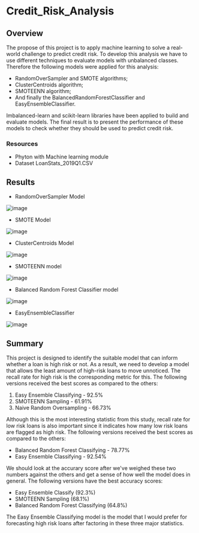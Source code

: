# Credit_Risk_Analysis

## Overview

The propose of this project is to apply machine learning to solve a real-world challenge to predict credit risk.
To develop this analysis we have to use different techniques to evaluate models with unbalanced classes. Therefore the following models were applied for this analysis:

 - RandomOverSampler and SMOTE algorithms; 
 - ClusterCentroids algorithm;
 - SMOTEENN algorithm; 
 - And finally the BalancedRandomForestClassifier and EasyEnsembleClassifier.
 
Imbalanced-learn and scikit-learn libraries have been applied to build and evaluate models. The final result is to present the performance of these models to check whether they should be used to predict credit risk.

### Resources
- Phyton with Machine learning module
- Dataset LoanStats_2019Q1.CSV

## Results

- RandomOverSampler Model

![image](https://user-images.githubusercontent.com/76540704/116019863-2d53fb00-a613-11eb-960a-d83e1662b708.png)

- SMOTE Model

![image](https://user-images.githubusercontent.com/76540704/116020168-c3882100-a613-11eb-80da-5185c0f201e2.png)

- ClusterCentroids Model

![image](https://user-images.githubusercontent.com/76540704/116020703-d9e2ac80-a614-11eb-86e1-cc92fbc8f01c.png)

- SMOTEENN model

![image](https://user-images.githubusercontent.com/76540704/116021080-7907a400-a615-11eb-8cb7-57b4089a1c14.png)


- Balanced Random Forest Classifier model

![image](https://user-images.githubusercontent.com/76540704/116021631-90935c80-a616-11eb-92d3-42406adb1613.png)

- EasyEnsembleClassifier

![image](https://user-images.githubusercontent.com/76540704/116021915-2f1fbd80-a617-11eb-8c7e-70d9c43bf84a.png)

## Summary

This project is designed to identify the suitable model that can inform whether a loan is high risk or not. As a result, we need to develop a model that allows the least amount of high-risk loans to move unnoticed. The recall rate for high risk is the corresponding metric for this. The following versions received the best scores as compared to the others:

1. Easy Ensemble Classifying - 92.5%
2. SMOTEENN Sampling - 61.91%
3. Naive Random Oversampling - 66.73%

Although this is the most interesting statistic from this study, recall rate for low risk loans is also important since it indicates how many low risk loans are flagged as high risk. The following versions received the best scores as compared to the others:

- Balanced Random Forest Classifying - 78.77%
- Easy Ensemble Classifying - 92.54%

We should look at the accurary score after we've weighed these two numbers against the others and get a sense of how well the model does in general. The following versions have the best accuracy scores:

- Easy Ensemble Classify (92.3%)
- SMOTEENN Sampling (68.1%)
- Balanced Random Forest Classifying (64.8%)

The Easy Ensemble Classifying model is the model that I would prefer for forecasting high risk loans after factoring in these three major statistics.


